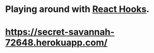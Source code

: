 # Playing around with [React Hooks](https://reactjs.org/docs/hooks-overview.html).

# https://secret-savannah-72648.herokuapp.com/
